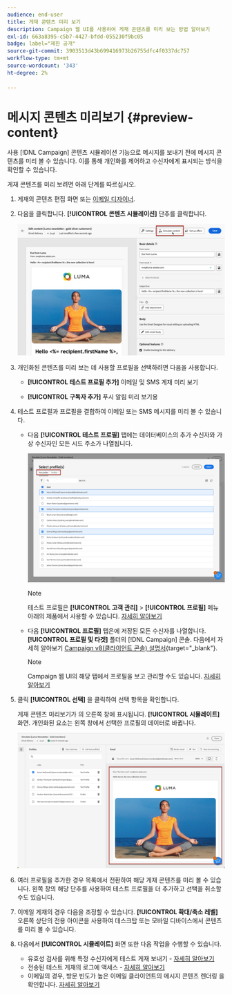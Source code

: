 ```yaml
---
audience: end-user
title: 게재 콘텐츠 미리 보기
description: Campaign 웹 UI를 사용하여 게재 콘텐츠를 미리 보는 방법 알아보기
exl-id: 663a8395-c5b7-4427-bfdd-055230f9bc05
badge: label="제한 공개"
source-git-commit: 3903513d43b699416973b26755dfc4f0337dc757
workflow-type: tm+mt
source-wordcount: '343'
ht-degree: 2%

---
```



# 메시지 콘텐츠 미리보기 {#preview-content}

사용 [!DNL Campaign] 콘텐츠 시뮬레이션 기능으로 메시지를 보내기 전에 메시지 콘텐츠를 미리 볼 수 있습니다. 이를 통해 개인화를 제어하고 수신자에게 표시되는 방식을 확인할 수 있습니다.

게재 콘텐츠를 미리 보려면 아래 단계를 따르십시오.

1. 게재의 콘텐츠 편집 화면 또는 [이메일 디자이너](../email/get-started-email-designer.md).

1. 다음을 클릭합니다. **[!UICONTROL 콘텐츠 시뮬레이션]** 단추를 클릭합니다.

   ![](assets/simulate-button.png)

1. 개인화된 콘텐츠를 미리 보는 데 사용할 프로필을 선택하려면 다음을 사용합니다.

   * **[!UICONTROL 테스트 프로필 추가]** 이메일 및 SMS 게재 미리 보기

   * **[!UICONTROL 구독자 추가]** 푸시 알림 미리 보기용

1. 테스트 프로필과 프로필을 결합하여 이메일 또는 SMS 메시지를 미리 볼 수 있습니다.

   * 다음 **[!UICONTROL 테스트 프로필]** 탭에는 데이터베이스의 추가 수신자와 가상 수신자인 모든 시드 주소가 나열됩니다.

     ![](assets/simulate-select-profiles.png)

     >[!NOTE]
     >
     >테스트 프로필은 **[!UICONTROL 고객 관리]** > **[!UICONTROL 프로필]** 메뉴 아래의 제품에서 사용할 수 있습니다. [자세히 알아보기](../audience/test-profiles.md#create-test-profiles)

   * 다음 **[!UICONTROL 프로필]** 탭은에 저장된 모든 수신자를 나열합니다. **[!UICONTROL 프로필 및 타겟]** 폴더의 [!DNL Campaign] 콘솔. 다음에서 자세히 알아보기 [Campaign v8(클라이언트 콘솔) 설명서](https://experienceleague.adobe.com/docs/campaign/campaign-v8/audience/view-profiles.html){target="_blank"}.

     >[!NOTE]
     >
     >Campaign 웹 UI의 해당 탭에서 프로필을 보고 관리할 수도 있습니다. [자세히 알아보기](../audience/about-recipients.md)

1. 클릭 **[!UICONTROL 선택]** 을 클릭하여 선택 항목을 확인합니다.

   게재 콘텐츠 미리보기가 의 오른쪽 창에 표시됩니다. **[!UICONTROL 시뮬레이트]** 화면. 개인화된 요소는 왼쪽 창에서 선택한 프로필의 데이터로 바뀝니다.

   ![](assets/simulate-preview.png)

1. 여러 프로필을 추가한 경우 목록에서 전환하여 해당 게재 콘텐츠를 미리 볼 수 있습니다. 왼쪽 창의 해당 단추를 사용하여 테스트 프로필을 더 추가하고 선택을 취소할 수도 있습니다.

1. 이메일 게재의 경우 다음을 조정할 수 있습니다. **[!UICONTROL 확대/축소 레벨]** 오른쪽 상단의 전용 아이콘을 사용하여 데스크탑 또는 모바일 디바이스에서 콘텐츠를 미리 볼 수 있습니다.

1. 다음에서 **[!UICONTROL 시뮬레이트]** 화면 또한 다음 작업을 수행할 수 있습니다.
   * 유효성 검사를 위해 특정 수신자에게 테스트 게재 보내기 - [자세히 알아보기](test-deliveries.md)
   * 전송된 테스트 게재의 로그에 액세스 - [자세히 알아보기](test-deliveries.md#access-test-deliveries)
   * 이메일의 경우, 방문 빈도가 높은 이메일 클라이언트의 메시지 콘텐츠 렌더링 을 확인합니다. [자세히 알아보기](email-rendering.md)



